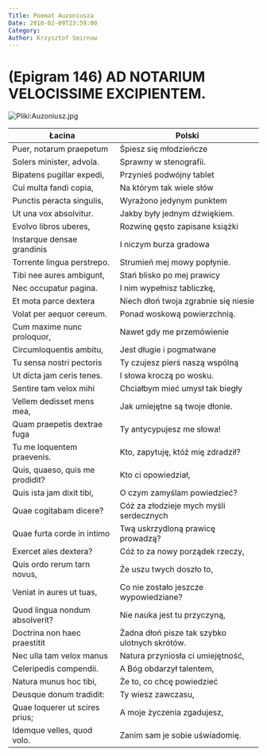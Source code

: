 ```yaml
---
Title: Poemat Auzoniusza
Date: 2010-02-09T23:59:00
Category: 
Author: Krzysztof Smirnow
---
```





# (Epigram 146) AD NOTARIUM VELOCISSIME EXCIPIENTEM.

![Pliki:Auzoniusz.jpg](http://stenografia.pl/img/historia/PoematAuzoniusza/Auzoniusz.jpg)

| Łacina                            | Polski                                         |
|-----------------------------------|------------------------------------------------|
| Puer, notarum praepetum           | Śpiesz się młodzieńcze                         |
| Solers minister, advola.          | Sprawny w stenografii.                         |
| Bipatens pugillar expedi,         | Przynieś podwójny tablet                       |
| Cui multa fandi copia,            | Na którym tak wiele słów                       |
| Punctis peracta singulis,         | Wyrażono jedynym punktem                       |
| Ut una vox absolvitur.            | Jakby były jednym dźwiękiem.                   |
| Evolvo libros uberes,             | Rozwinę gęsto zapisane książki                 |
| Instarque densae grandinis        | I niczym burza gradowa                         |
| Torrente lingua perstrepo.        | Strumień mej mowy popłynie.                    |
| Tibi nee aures ambigunt,          | Stań blisko po mej prawicy                     |
| Nec occupatur pagina.             | I nim wypełnisz tabliczkę,                     |
| Et mota parce dextera             | Niech dłoń twoja zgrabnie się niesie           |
| Volat per aequor cereum.          | Ponad woskową powierzchnią.                    |
| Cum maxime nunc proloquor,        | Nawet gdy me przemówienie                      |
| Circumloquentis ambitu,           | Jest długie i pogmatwane                       |
| Tu sensa nostri pectoris          | Ty czujesz pierś naszą wspólną                 |
| Ut dicta jam ceris tenes.         | I słowa kroczą po wosku.                       |
| Sentire tam velox mihi            | Chciałbym mieć umysł tak biegły                |
| Vellem dedisset mens mea,         | Jak umiejętne są twoje dłonie.                 |
| Quam praepetis dextrae fuga       | Ty antycypujesz me słowa!                      |
| Tu me loquentem praevenis.        | Kto, zapytuję, któż mię zdradził?              |
| Quis, quaeso, quis me prodidit?   | Kto ci opowiedział,                            |
| Quis ista jam dixit tibi,         | O czym zamyślam powiedzieć?                    |
| Quae cogitabam dicere?            | Cóż za złodzieje mych myśli serdecznych        |
| Quae furta corde in intimo        | Twą uskrzydloną prawicę prowadzą?              |
| Exercet ales dextera?             | Cóż to za nowy porządek rzeczy,                |
| Quis ordo rerum tarn novus,       | Że uszu twych doszło to,                       |
| Veniat in aures ut tuas,          | Co nie zostało jeszcze wypowiedziane?          |
| Quod lingua nondum absolverit?    | Nie nauka jest tu przyczyną,                   |
| Doctrina non haec praestitit      | Żadna dłoń pisze tak szybko ulotnych skrótów.  |
| Nec ulla tam velox manus          | Natura przyniosła ci umiejętność,              |
| Celeripedis compendii.            | A Bóg obdarzył talentem,                       |
| Natura munus hoc tibi,            | Że to, co chcę powiedzieć                      |
| Deusque donum tradidit:           | Ty wiesz zawczasu,                             |
| Quae loquerer ut scires prius;    | A moje życzenia zgadujesz,                     |
| Idemque velles, quod volo.        | Zanim sam je sobie uświadomię.                 |




































